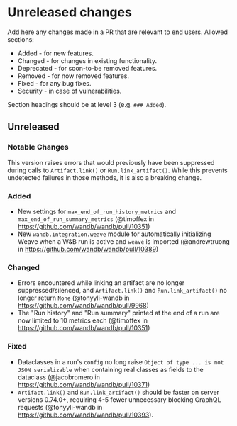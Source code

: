 # Unreleased changes

Add here any changes made in a PR that are relevant to end users. Allowed sections:

- Added - for new features.
- Changed - for changes in existing functionality.
- Deprecated - for soon-to-be removed features.
- Removed - for now removed features.
- Fixed - for any bug fixes.
- Security - in case of vulnerabilities.

Section headings should be at level 3 (e.g. `### Added`).

## Unreleased

### Notable Changes

This version raises errors that would previously have been suppressed during calls to `Artifact.link()` or `Run.link_artifact()`. While this prevents undetected failures in those methods, it is also a breaking change.

### Added

- New settings for `max_end_of_run_history_metrics` and `max_end_of_run_summary_metrics` (@timoffex in https://github.com/wandb/wandb/pull/10351)
- New `wandb.integration.weave` module for automatically initializing Weave when a W&B run is active and `weave` is imported (@andrewtruong in https://github.com/wandb/wandb/pull/10389)

### Changed

- Errors encountered while linking an artifact are no longer suppressed/silenced, and `Artifact.link()` and `Run.link_artifact()` no longer return `None` (@tonyyli-wandb in https://github.com/wandb/wandb/pull/9968)
- The "Run history" and "Run summary" printed at the end of a run are now limited to 10 metrics each (@timoffex in https://github.com/wandb/wandb/pull/10351)

### Fixed

- Dataclasses in a run's `config` no long raise `Object of type ... is not JSON serializable` when containing real classes as fields to the dataclass (@jacobromero in https://github.com/wandb/wandb/pull/10371)
- `Artifact.link()` and `Run.link_artifact()` should be faster on server versions 0.74.0+, requiring 4-5 fewer unnecessary blocking GraphQL requests (@tonyyli-wandb in https://github.com/wandb/wandb/pull/10393).
